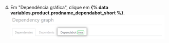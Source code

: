 4. Em "Dependência gráfica", clique em **{% data variables.product.prodname_dependabot_short %}**. ![Aba do gráfico de dependência, {% data variables.product.prodname_dependabot_short %}](/assets/images/help/dependabot/dependabot-tab-beta.png)
